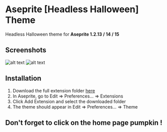 # Aseprite [Headless Halloween] Theme

Headless Halloween theme for **Aseprite 1.2.13 / 14 / 15**

## Screenshots
![alt text](https://i.ibb.co/cL026C3/screen1.png)
![alt text](https://i.ibb.co/zm6tmbz/screen2.png)

## Installation

1. Download the full extension folder [here](https://github.com/Goomboo/headless-halloween/archive/master.zip)
2. In Aseprite, go to Edit ⇒ Preferences... ⇒ Extensions
3. Click Add Extension and select the downloaded folder
4. The theme should appear in Edit ⇒ Preferences... ⇒ Theme

## Don't forget to click on the home page pumpkin !
